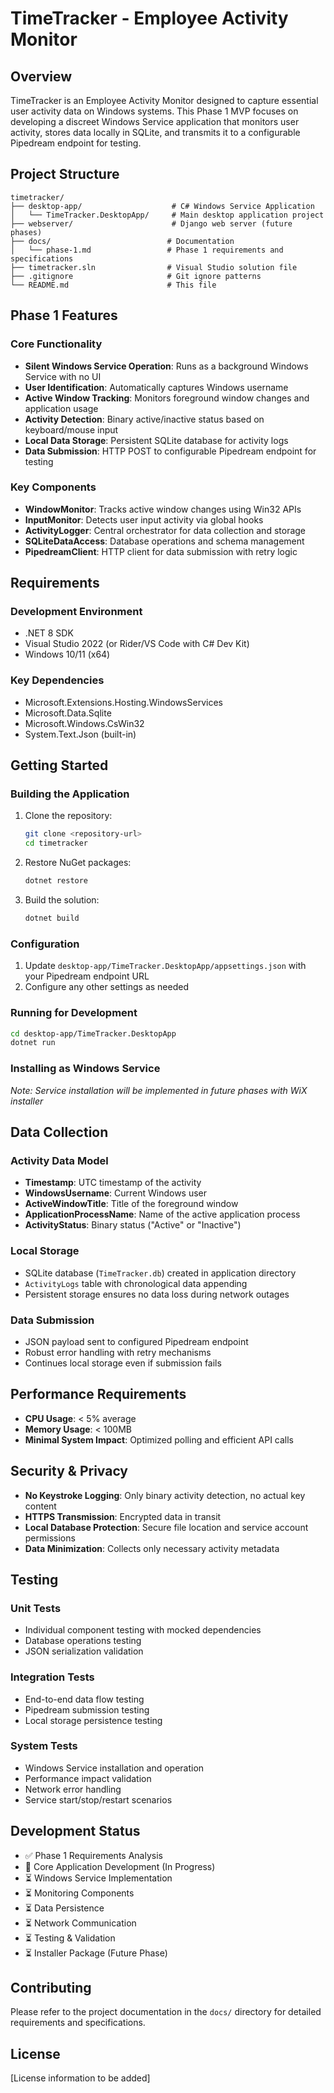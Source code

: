 # TimeTracker - Employee Activity Monitor

## Overview

TimeTracker is an Employee Activity Monitor designed to capture essential user activity data on Windows systems. This Phase 1 MVP focuses on developing a discreet Windows Service application that monitors user activity, stores data locally in SQLite, and transmits it to a configurable Pipedream endpoint for testing.

## Project Structure

```
timetracker/
├── desktop-app/                    # C# Windows Service Application
│   └── TimeTracker.DesktopApp/     # Main desktop application project
├── webserver/                      # Django web server (future phases)
├── docs/                          # Documentation
│   └── phase-1.md                 # Phase 1 requirements and specifications
├── timetracker.sln                # Visual Studio solution file
├── .gitignore                     # Git ignore patterns
└── README.md                      # This file
```

## Phase 1 Features

### Core Functionality
- **Silent Windows Service Operation**: Runs as a background Windows Service with no UI
- **User Identification**: Automatically captures Windows username
- **Active Window Tracking**: Monitors foreground window changes and application usage
- **Activity Detection**: Binary active/inactive status based on keyboard/mouse input
- **Local Data Storage**: Persistent SQLite database for activity logs
- **Data Submission**: HTTP POST to configurable Pipedream endpoint for testing

### Key Components
- **WindowMonitor**: Tracks active window changes using Win32 APIs
- **InputMonitor**: Detects user input activity via global hooks
- **ActivityLogger**: Central orchestrator for data collection and storage
- **SQLiteDataAccess**: Database operations and schema management
- **PipedreamClient**: HTTP client for data submission with retry logic

## Requirements

### Development Environment
- .NET 8 SDK
- Visual Studio 2022 (or Rider/VS Code with C# Dev Kit)
- Windows 10/11 (x64)

### Key Dependencies
- Microsoft.Extensions.Hosting.WindowsServices
- Microsoft.Data.Sqlite
- Microsoft.Windows.CsWin32
- System.Text.Json (built-in)

## Getting Started

### Building the Application

1. Clone the repository:
   ```bash
   git clone <repository-url>
   cd timetracker
   ```

2. Restore NuGet packages:
   ```bash
   dotnet restore
   ```

3. Build the solution:
   ```bash
   dotnet build
   ```

### Configuration

1. Update `desktop-app/TimeTracker.DesktopApp/appsettings.json` with your Pipedream endpoint URL
2. Configure any other settings as needed

### Running for Development

```bash
cd desktop-app/TimeTracker.DesktopApp
dotnet run
```

### Installing as Windows Service

*Note: Service installation will be implemented in future phases with WiX installer*

## Data Collection

### Activity Data Model
- **Timestamp**: UTC timestamp of the activity
- **WindowsUsername**: Current Windows user
- **ActiveWindowTitle**: Title of the foreground window
- **ApplicationProcessName**: Name of the active application process
- **ActivityStatus**: Binary status ("Active" or "Inactive")

### Local Storage
- SQLite database (`TimeTracker.db`) created in application directory
- `ActivityLogs` table with chronological data appending
- Persistent storage ensures no data loss during network outages

### Data Submission
- JSON payload sent to configured Pipedream endpoint
- Robust error handling with retry mechanisms
- Continues local storage even if submission fails

## Performance Requirements

- **CPU Usage**: < 5% average
- **Memory Usage**: < 100MB
- **Minimal System Impact**: Optimized polling and efficient API calls

## Security & Privacy

- **No Keystroke Logging**: Only binary activity detection, no actual key content
- **HTTPS Transmission**: Encrypted data in transit
- **Local Database Protection**: Secure file location and service account permissions
- **Data Minimization**: Collects only necessary activity metadata

## Testing

### Unit Tests
- Individual component testing with mocked dependencies
- Database operations testing
- JSON serialization validation

### Integration Tests
- End-to-end data flow testing
- Pipedream submission testing
- Local storage persistence testing

### System Tests
- Windows Service installation and operation
- Performance impact validation
- Network error handling
- Service start/stop/restart scenarios

## Development Status

- ✅ Phase 1 Requirements Analysis
- 🚧 Core Application Development (In Progress)
- ⏳ Windows Service Implementation
- ⏳ Monitoring Components
- ⏳ Data Persistence
- ⏳ Network Communication
- ⏳ Testing & Validation
- ⏳ Installer Package (Future Phase)

## Contributing

Please refer to the project documentation in the `docs/` directory for detailed requirements and specifications.

## License

[License information to be added]
